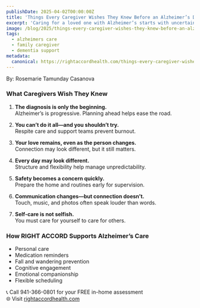 ```yaml
---
publishDate: 2025-04-02T00:00:00Z
title: 'Things Every Caregiver Wishes They Knew Before an Alzheimer’s Diagnosis'
excerpt: 'Caring for a loved one with Alzheimer’s starts with uncertainty and evolves into one of the most emotional and challenging journeys a family can face. Here’s what caregivers wish they knew from the start—and how to find help.'
image: /blog/2025/things-every-caregiver-wishes-they-knew-before-an-alzheimers-diagnosis.png
tags:
  - alzheimers care
  - family caregiver
  - dementia support
metadata:
  canonical: https://rightaccordhealth.com/things-every-caregiver-wishes-they-knew-before-an-alzheimers-diagnosis
---
```


By: Rosemarie Tamunday Casanova

### What Caregivers Wish They Knew

1. **The diagnosis is only the beginning.**  
Alzheimer’s is progressive. Planning ahead helps ease the road.

2. **You can’t do it all—and you shouldn’t try.**  
Respite care and support teams prevent burnout.

3. **Your love remains, even as the person changes.**  
Connection may look different, but it still matters.

4. **Every day may look different.**  
Structure and flexibility help manage unpredictability.

5. **Safety becomes a concern quickly.**  
Prepare the home and routines early for supervision.

6. **Communication changes—but connection doesn’t.**  
Touch, music, and photos often speak louder than words.

7. **Self-care is not selfish.**  
You must care for yourself to care for others.

### How RIGHT ACCORD Supports Alzheimer’s Care

- Personal care  
- Medication reminders  
- Fall and wandering prevention  
- Cognitive engagement  
- Emotional companionship  
- Flexible scheduling  

📞 Call 941-366-0801 for your FREE in-home assessment  
🌐 Visit [rightaccordhealth.com](https://rightaccordhealth.com)
